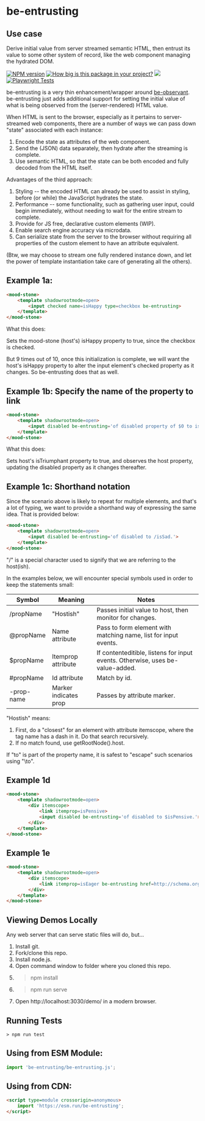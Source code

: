 # be-entrusting

## Use case

Derive initial value from server streamed semantic HTML, then entrust its value to some other system of record, like the web component managing the hydrated DOM.

[![NPM version](https://badge.fury.io/js/be-entrusting.png)](http://badge.fury.io/js/be-entrusting)
[![How big is this package in your project?](https://img.shields.io/bundlephobia/minzip/be-entrusting?style=for-the-badge)](https://bundlephobia.com/result?p=be-entrusting)
<img src="http://img.badgesize.io/https://cdn.jsdelivr.net/npm/be-entrusting?compression=gzip">
[![Playwright Tests](https://github.com/bahrus/be-entrusting/actions/workflows/CI.yml/badge.svg?branch=baseline)](https://github.com/bahrus/be-entrusting/actions/workflows/CI.yml)

be-entrusting is a very thin enhancement/wrapper around [be-observant](https://github.com/bahrus/be-observant).  be-entrusting just adds additional support for setting the initial value of what is being observed from the (server-rendered) HTML value.

When HTML is sent to the browser, especially as it pertains to server-streamed web components, there are a number of ways we can pass down "state" associated with each instance:

1.  Encode the state as attributes of the web component.
2.  Send the (JSON) data separately, then hydrate after the streaming is complete.
3.  Use semantic HTML, so that the state can be both encoded and fully decoded from the HTML itself.

Advantages of the third approach:

1.  Styling -- the encoded HTML can already be used to assist in styling, before (or while) the JavaScript hydrates the state.
2.  Performance -- some functionality, such as gathering user input, could begin immediately, without needing to wait for the entire stream to complete.
3.  Provide for JS free, declarative custom elements (WIP).
4.  Enable search engine accuracy via microdata.
5.  Can serialize state from the server to the browser without requiring all properties of the custom element to have an attribute equivalent.

 (Btw, we may choose to stream one fully rendered instance down, and let the power of template instantiation take care of generating all the others).

## Example 1a:

```html
<mood-stone>
    <template shadowrootmode=open>
        <input checked name=isHappy type=checkbox be-entrusting>
    </template>
</mood-stone>
```

What this does:

Sets the mood-stone (host's) isHappy property to true, since the checkbox is checked.

But 9 times out of 10, once this initialization is complete, we will want the host's isHappy property to alter the input element's checked property as it changes.  So be-entrusting does that as well.

## Example 1b: Specify the name of the property to link

```html
<mood-stone>
    <template shadowrootmode=open>
        <input disabled be-entrusting='of disabled property of $0 to is triumphant property of host.'>
    </template>
</mood-stone>
```

What this does:

Sets host's isTriumphant property to true, and observes the host property, updating the disabled property as it changes thereafter.

## Example 1c:  Shorthand notation 

Since the scenario above is likely to repeat for multiple elements, and that's a lot of typing, we want to provide a shorthand way of expressing the same idea.  That is provided below:

```html
<mood-stone>
    <template shadowrootmode=open>
        <input disabled be-entrusting='of disabled to /isSad.'>
    </template>
</mood-stone>
```

"/" is a special character used to signify that we are referring to the host(ish).

In the examples below, we will encounter special symbols used in order to keep the statements small:

| Symbol      | Meaning              | Notes                                                                                |
|-------------|----------------------|--------------------------------------------------------------------------------------|
| /propName   |"Hostish"             | Passes initial value to host, then monitor for changes.                              |
| @propName   |Name attribute        | Pass to form element with matching name, list for input events.                      |
| $propName   |Itemprop attribute    | If contenteditible, listens for input events.  Otherwise, uses be-value-added.       |
| #propName   |Id attribute          | Match by id.                                                                         |
| -prop-name  |Marker indicates prop | Passes by attribute marker.                                                          |


"Hostish" means:

1.  First, do a "closest" for an element with attribute itemscope, where the tag name has a dash in it.  Do that search recursively.  
2.  If no match found, use getRootNode().host.

If "to" is part of the property name, it is safest to "escape" such scenarios using "\to".

## Example 1d

```html
<mood-stone>
    <template shadowrootmode=open>
        <div itemscope>
            <link itemprop=isPensive>
            <input disabled be-entrusting='of disabled to $isPensive.'>
        </div>
    </template>
</mood-stone>
```

## Example 1e

```html
<mood-stone>
    <template shadowrootmode=open>
        <div itemscope>
            <link itemprop=isEager be-entrusting href=http://schema.org/True>
        </div>
    </template>
</mood-stone>
```

## Viewing Demos Locally

Any web server that can serve static files will do, but...

1.  Install git.
2.  Fork/clone this repo.
3.  Install node.js.
4.  Open command window to folder where you cloned this repo.
5.  > npm install
6.  > npm run serve
7.  Open http://localhost:3030/demo/ in a modern browser.

## Running Tests

```
> npm run test
```

## Using from ESM Module:

```JavaScript
import 'be-entrusting/be-entrusting.js';
```

## Using from CDN:

```html
<script type=module crossorigin=anonymous>
    import 'https://esm.run/be-entrusting';
</script>
```


